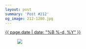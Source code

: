 ```yaml
---
layout: post
summary: 'Post #212'
og_image: 212-1280.jpg
---
```


<p>
 <time>
  <a href="/212">
   {{ page.date | date: "%B %-d, %Y" }}
  </a>
 </time>
 <a href="/212">
  <figure data-taken="11/19/2013">
   <img sizes="(min-width: 700px) 50vw, calc(100vw - 2rem)" src="{{ site.assets_url }}/212-640.jpg" srcset="{{ site.assets_url }}/212-1280.jpg 1280w, {{ site.assets_url }}/212-960.jpg 960w, {{ site.assets_url }}/212-640.jpg 640w, {{ site.assets_url }}/212-320.jpg 320w"/>
  </figure>
 </a>
</p>
